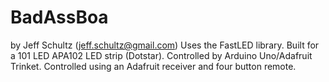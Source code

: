 # BadAssBoa
by Jeff Schultz (jeff.schultz@gmail.com)
Uses the FastLED library.
Built for a 101 LED APA102 LED strip (Dotstar). Controlled by Arduino Uno/Adafruit Trinket. Controlled using an Adafruit receiver and four button remote. 